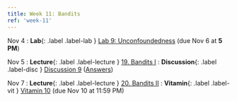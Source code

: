 ```yaml
---
title: Week 11: Bandits
ref: 'week-11'
---
```


Nov 4
: **Lab**{: .label .label-lab } [Lab 9: Unconfoundedness](https://data102.datahub.berkeley.edu/hub/user-redirect/git-pull?repo=https%3A%2F%2Fgithub.com%2Fds-102%2Ffa24-materials&urlpath=lab%2Ftree%2Ffa24-materials%2Flab%2Flab09%2Flab09.ipynb&branch=main) (due Nov 6 at **5 PM**)


Nov 5
: **Lecture**{: .label .label-lecture } [19. Bandits I](lecture/lec19)
: **Discussion**{: .label .label-disc } [Discussion 9](https://drive.google.com/file/d/1MJUbJbZzqLQRDeD2ewxngW-_c5f0OCib/view?usp=sharing) ([Answers](https://drive.google.com/file/d/1QeaeAqizXc9EIUoalen1a1MD7B5bhLce/view?usp=sharing))

Nov 7
: **Lecture**{: .label .label-lecture } [20. Bandits II](lecture/lec20)
: **Vitamin**{: .label .label-vit } [Vitamin 10](https://www.gradescope.com/courses/845267/assignments/5273152) (due Nov 10 at 11:59 PM)
